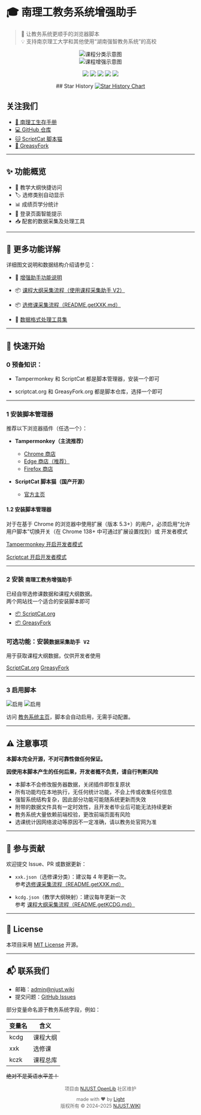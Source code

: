 # 🎓 南理工教务系统增强助手


> 🧩 让教务系统更顺手的浏览器脚本  
> 💡 支持南京理工大学和其他使用“湖南强智教务系统”的高校

<div align="center">
  <img src="https://fastly.jsdelivr.net/gh/NJUST-OpenLib/NJUST-JWC-Enhance@latest/docs/static/catag.png"  alt="课程分类示意图" />
<br>
  <img src="https://fastly.jsdelivr.net/gh/NJUST-OpenLib/NJUST-JWC-Enhance@latest/docs/static/kczk4.png" alt="课程增强示意图" />


<p>
  <img src="https://img.shields.io/github/stars/NJUST-OpenLib/NJUST-JWC-Enhance?style=flat-square" />
  <img src="https://img.shields.io/github/forks/NJUST-OpenLib/NJUST-JWC-Enhance?style=flat-square" />
  <img src="https://img.shields.io/github/issues/NJUST-OpenLib/NJUST-JWC-Enhance?style=flat-square" />
  <img src="https://img.shields.io/github/license/NJUST-OpenLib/NJUST-JWC-Enhance?style=flat-square" />
  <img src="https://img.shields.io/github/last-commit/NJUST-OpenLib/NJUST-JWC-Enhance?style=flat-square" />
</p>
## Star History

<a href="https://www.star-history.com/#NJUST-OpenLib/NJUST-JWC-Enhance&Date">
 <picture>
   <source media="(prefers-color-scheme: dark)" srcset="https://api.star-history.com/svg?repos=NJUST-OpenLib/NJUST-JWC-Enhance&type=Date&theme=dark" />
   <source media="(prefers-color-scheme: light)" srcset="https://api.star-history.com/svg?repos=NJUST-OpenLib/NJUST-JWC-Enhance&type=Date" />
   <img alt="Star History Chart" src="https://api.star-history.com/svg?repos=NJUST-OpenLib/NJUST-JWC-Enhance&type=Date" />
 </picture>
</a>

</div>

## 关注我们
- [📖 南理工生存手册](https://manual.njust.wiki)
- [💻 GitHub 仓库](https://github.com/NJUST-OpenLib/NJUST-JWC-Enhance)
- [🐱 ScriptCat 脚本猫](https://scriptcat.org/zh-CN/users/174962)
- [🔧 GreasyFork](https://greasyfork.org/zh-CN/users/1491624-njust-openlib)

---

## ✨ 功能概览

- 🔗 教学大纲快捷访问
- 🏷️ 选修类别自动显示
- 📊 成绩页学分统计
- 🚪 登录页面智能提示
- 📥 配套的数据采集及处理工具



---

## 📖 更多功能详解

详细图文说明和数据结构介绍请参见：

- 🧩 [增强助手功能说明](./README.enhance.md)

- 📦 [课程大纲采集流程（使用课程采集助手 V2）](./README.getKCDG.md)

- 📦 [选修课采集流程（README.getXXK.md）](./README.getXXK.md)

- 🧰 [数据格式处理工具集](https://enhance.njust.wiki/tools)
  

---

## 🚀 快速开始

### 0 预备知识：

- Tampermonkey 和 ScriptCat 都是脚本管理器，安装一个即可

- scriptcat.org 和 GreasyFork.org 都是脚本仓库，选择一个即可

---

### 1 安装脚本管理器

推荐以下浏览器插件（任选一个）：

- **Tampermonkey（主流推荐）**
  - [Chrome 商店](https://chrome.google.com/webstore/detail/tampermonkey/dhdgffkkebhmkfjojejmpbldmpobfkfo)
  - [Edge 商店（推荐）](https://microsoftedge.microsoft.com/addons/detail/tampermonkey/iikmkjmpaadaobahmlepeloendndfphd)
  -  [Firefox 商店](https://addons.mozilla.org/zh-CN/firefox/addon/tampermonkey/)
  
- **ScriptCat 脚本猫（国产开源）**
  - [官方主页](https://docs.scriptcat.org/)

#### 1.2 安装脚本管理器

对于在基于 Chrome 的浏览器中使用扩展（版本 5.3+）的用户，必须启用“允许用户脚本”切换开关（在 Chrome 138+ 中可通过扩展设置找到）或 开发者模式

[Tampermonkey 开启开发者模式](https://www.tampermonkey.net/faq.php?version=5.4.6227&ext=gcal#Q209)

[Scriptcat 开启开发者模式](https://docs.scriptcat.org/docs/use/open-dev/)

---

### 2 安装 ```南理工教务增强助手```

已经自带选修课数据和课程大纲数据。  
两个网站找一个适合的安装脚本即可  

- [📦 ScriptCat.org](https://scriptcat.org/zh-CN/script-show-page/3745/)
- [📦 GreasyFork](https://greasyfork.org/zh-CN/scripts/541627)


### 可选功能：安装```数据采集助手 V2```  

用于获取课程大纲数据，仅供开发者使用  

[ScriptCat.org](https://scriptcat.org/zh-CN/script-show-page/3744/)
[GreasyFork](https://greasyfork.org/zh-CN/scripts/541628)

---

### 3 启用脚本

![启用](https://fastly.jsdelivr.net/gh/NJUST-OpenLib/NJUST-JWC-Enhance@latest/docs/static/PixPin_2025-07-04_23-19-05.png)
![启用](https://fastly.jsdelivr.net/gh/NJUST-OpenLib/NJUST-JWC-Enhance@latest/docs/static/enable.png)


访问 [教务系统主页](http://202.119.81.113:8080/)，脚本会自动启用，无需手动配置。

---


## ⚠️ 注意事项

**本脚本完全开源，不对可靠性做任何保证。**

**因使用本脚本产生的任何后果，开发者概不负责，请自行判断风险**

- 本脚本不会修改服务器数据，关闭插件即恢复原状
- 所有功能均在本地执行，无任何统计功能，不会上传或收集任何信息
- 强智系统结构复杂，因此部分功能可能随系统更新而失效
- 附带的数据文件具有一定时效性，且开发者毕业后可能无法持续更新
- 教务系统大量依赖前端校验，更改前端页面有风险
- 选课统计因网络波动等原因不一定准确，请以教务处官网为准
  


---

## 🤝 参与贡献

欢迎提交 Issue、PR 或数据更新：

- `xxk.json`（选修课分类）：建议每 4 年更新一次。  
  参考[选修课采集流程（README.getXXK.md）](./README.getXXK.md)

- `kcdg.json`（教学大纲映射）：建议每年更新一次  
 参考 [课程大纲采集流程（README.getKCDG.md）](./README.getKCDG.md)


---

## 📄 License

本项目采用 [MIT License](./LICENSE) 开源。

---

## 📬 联系我们

- 邮箱：admin@njust.wiki  
- 提交问题：[GitHub Issues](https://github.com/NJUST-OpenLib/NJUST-JWC-Enhance/issues)
  
部分变量命名源于教务系统字段，例如：

| 变量名 | 含义 |
|--------|------|
| kcdg | 课程大纲 |
| xxk | 选修课 |
| kczk | 课程总库 |

~~绝对不是英语水平差！~~

<div align="center" style="font-size: 0.9em; color: #666;">
  <p>项目由 <a href="https://github.com/NJUST-OpenLib" target="_blank">NJUST OpenLib</a> 社区维护</p>

  <p>made with ❤️ by <a href="https://miko.pw" target="_blank">Light</a><br/>
    版权所有 © 2024–2025 <a href="https://njust.wiki" target="_blank">NJUST.WIKI</a><br/>
  </p>
</div>


